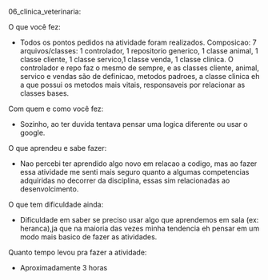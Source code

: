 06_clinica_veterinaria:

O que você fez:
  - Todos os pontos pedidos na atividade foram realizados.
    Composicao: 7 arquivos/classes: 1 controlador, 1 repositorio generico, 1 classe animal, 1 classe cliente,
    1 classe servico,1 classe venda, 1 classe clinica. O controlador e repo faz o mesmo de sempre,
    e as classes cliente, animal, servico e vendas são de definicao, metodos padroes, a classe clinica eh
    a que possui os metodos mais vitais, responsaveis por relacionar as classes bases.
    
Com quem e como você fez:
  - Sozinho, ao ter duvida tentava pensar uma logica diferente ou usar o google.

O que aprendeu e sabe fazer:
  - Nao percebi ter aprendido algo novo em relacao a codigo, mas ao fazer essa atividade me senti mais seguro
    quanto a algumas competencias adquiridas no decorrer da disciplina, essas sim relacionadas ao desenvolcimento.
    
O que tem dificuldade ainda:
  - Dificuldade em saber se preciso usar algo que aprendemos em sala (ex: heranca),ja que na maioria das
    vezes minha tendencia eh pensar em um modo mais basico de fazer as atividades.

Quanto tempo levou pra fazer a atividade:
  - Aproximadamente 3 horas
